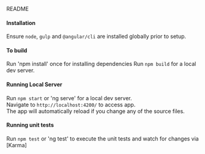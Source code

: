 README
  
#### **Installation**  

Ensure `node`, `gulp` and `@angular/cli` are installed globally prior to setup.  


#### **To build**  
Run 'npm install' once for installing dependencies
Run `npm build` for a local dev server.  
 

#### **Running Local Server**  

Run `npm start` or 'ng serve' for a local dev server.  
Navigate to `http://localhost:4200/` to access app.  
The app will automatically reload if you change any of the source files.  

#### **Running unit tests**  

Run `npm test` or 'ng test' to execute the unit tests and watch for changes via [Karma]

 

